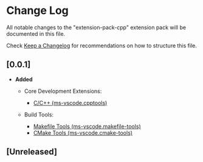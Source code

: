 # Change Log

All notable changes to the "extension-pack-cpp" extension pack will be documented in this file.

Check [Keep a Changelog](http://keepachangelog.com/) for recommendations on how to structure this file.

## [0.0.1]

- **Added**
  - Core Development Extensions:
    - [C/C++ (ms-vscode.cpptools)](https://marketplace.visualstudio.com/items?itemName=ms-vscode.cpptools)

  - Build Tools:
    - [Makefile Tools (ms-vscode.makefile-tools)](https://marketplace.visualstudio.com/items?itemName=ms-vscode.makefile-tools)
    - [CMake Tools (ms-vscode.cmake-tools)](https://marketplace.visualstudio.com/items?itemName=ms-vscode.cmake-tools)

## [Unreleased]
